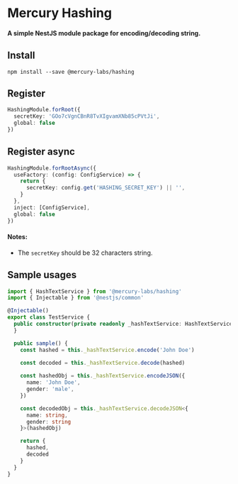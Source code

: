 # Mercury Hashing
#### A simple NestJS module package for encoding/decoding string.

## Install
```shell
npm install --save @mercury-labs/hashing
```

## Register
```typescript
HashingModule.forRoot({
  secretKey: 'GOo7cVgnCBnR8TvXIgvamXNb85cPVtJi',
  global: false
})
```

## Register async
```typescript
HashingModule.forRootAsync({
  useFactory: (config: ConfigService) => {
    return {
      secretKey: config.get('HASHING_SECRET_KEY') || '',
    }
  },
  inject: [ConfigService],
  global: false
})
```

#### Notes:
- The `secretKey` should be 32 characters string.

## Sample usages

```typescript
import { HashTextService } from '@mercury-labs/hashing'
import { Injectable } from '@nestjs/common'

@Injectable()
export class TestService {
  public constructor(private readonly _hashTextService: HashTextService) {
  }

  public sample() {
    const hashed = this._hashTextService.encode('John Doe')

    const decoded = this._hashTextService.decode(hashed)
    
    const hashedObj = this._hashTextService.encodeJSON({
      name: 'John Doe',
      gender: 'male',
    })

    const decodedObj = this._hashTextService.decodeJSON<{
      name: string,
      gender: string
    }>(hashedObj)

    return {
      hashed,
      decoded
    }
  }
}
```